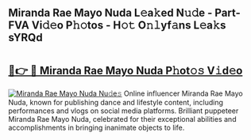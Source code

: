 ## Miranda Rae Mayo Nuda L𝚎a𝚔ed N𝚞𝚍e - Part-FVA Vi𝚍𝚎o P𝚑𝚘tos - H𝚘𝚝 O𝚗𝚕yf𝚊ns L𝚎a𝚔s sYRQd

# <h2><a href="http://kf9cm3.oniu.top/?m=Miranda+Rae+Mayo+Nuda">🔗👉 🔴 Miranda Rae Mayo Nuda P𝚑ot𝚘𝚜 V𝚒d𝚎o</a></h2>

[![Miranda Rae Mayo Nuda Nu𝚍e𝚜](https://i.imgur.com/0qMVB7G.gif)](http://kf9cm3.oniu.top/?m=Miranda+Rae+Mayo+Nuda)
Online influencer Miranda Rae Mayo Nuda, known for publishing dance and lifestyle content, including performances and vlogs on social media platforms. Brilliant puppeteer Miranda Rae Mayo Nuda, celebrated for their exceptional abilities and accomplishments in bringing inanimate objects to life.  

